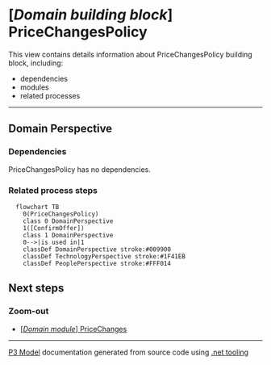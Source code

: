 ﻿
# [*Domain building block*] PriceChangesPolicy

This view contains details information about PriceChangesPolicy building block, including:
- dependencies
- modules
- related processes  

---



## Domain Perspective


### Dependencies

PriceChangesPolicy has no dependencies.  

### Related process steps

```mermaid
  flowchart TB
    0(PriceChangesPolicy)
    class 0 DomainPerspective
    1([ConfirmOffer])
    class 1 DomainPerspective
    0-->|is used in|1
    classDef DomainPerspective stroke:#009900
    classDef TechnologyPerspective stroke:#1F41EB
    classDef PeoplePerspective stroke:#FFF014
```

## Next steps


### Zoom-out

- [[*Domain module*] PriceChanges](../../../../Modules/Sales/Orders/PriceChanges/PriceChanges.md)

---

[P3 Model](https://github.com/P3-model/P3-model) documentation generated from source code using [.net tooling](https://github.com/P3-model/P3-model-dotnet)